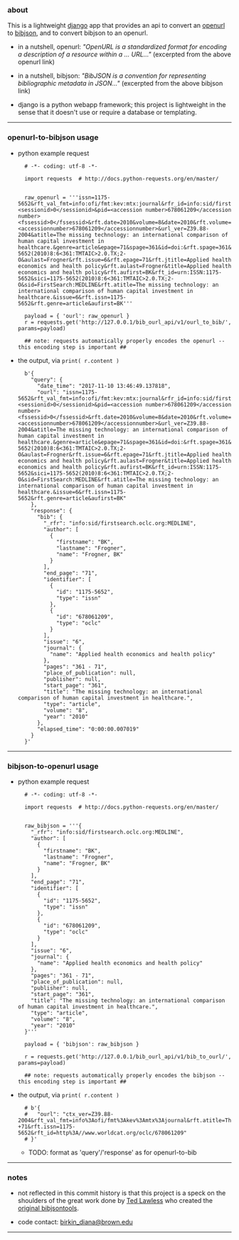 ### about

This is a lightweight [django](https://www.djangoproject.com) app that provides an api to convert an [openurl](https://en.wikipedia.org/wiki/OpenURL) to [bibjson](http://okfnlabs.org/projects/bibjson/), and to convert bibjson to an openurl.

- in a nutshell, openurl: _"OpenURL is a standardized format for encoding a description of a resource within a ... URL..."_ (excerpted from the above openurl link)

- in a nutshell, bibjson: _"BibJSON is a convention for representing bibliographic metadata in JSON..."_ (excerpted from the above bibjson link)

- django is a python webapp framework; this project is lightweight in the sense that it doesn't use or require a database or templating.

---


### openurl-to-bibjson usage

- python example request

        # -*- coding: utf-8 -*-

        import requests  # http://docs.python-requests.org/en/master/


        raw_openurl = '''issn=1175-5652&rft_val_fmt=info:ofi/fmt:kev:mtx:journal&rfr_id=info:sid/firstsearch.oclc.org:MEDLINE&req_dat=<sessionid>0</sessionid>&pid=<accession number>678061209</accession number><fssessid>0</fssessid>&rft.date=2010&volume=8&date=2010&rft.volume=8&rfe_dat=<accessionnumber>678061209</accessionnumber>&url_ver=Z39.88-2004&atitle=The missing technology: an international comparison of human capital investment in healthcare.&genre=article&epage=71&spage=361&id=doi:&rft.spage=361&rft.sici=1175-5652(2010)8:6<361:TMTAIC>2.0.TX;2-O&aulast=Frogner&rft.issue=6&rft.epage=71&rft.jtitle=Applied health economics and health policy&rft.aulast=Frogner&title=Applied health economics and health policy&rft.aufirst=BK&rft_id=urn:ISSN:1175-5652&sici=1175-5652(2010)8:6<361:TMTAIC>2.0.TX;2-O&sid=FirstSearch:MEDLINE&rft.atitle=The missing technology: an international comparison of human capital investment in healthcare.&issue=6&rft.issn=1175-5652&rft.genre=article&aufirst=BK'''

        payload = { 'ourl': raw_openurl }
        r = requests.get('http://127.0.0.1/bib_ourl_api/v1/ourl_to_bib/', params=payload)

        ## note: requests automatically properly encodes the openurl -- this encoding step is important ##

- the output, via `print( r.content )`

        b'{
          "query": {
            "date_time": "2017-11-10 13:46:49.137818",
            "ourl": "issn=1175-5652&rft_val_fmt=info:ofi/fmt:kev:mtx:journal&rfr_id=info:sid/firstsearch.oclc.org:MEDLINE&req_dat=<sessionid>0</sessionid>&pid=<accession number>678061209</accession number><fssessid>0</fssessid>&rft.date=2010&volume=8&date=2010&rft.volume=8&rfe_dat=<accessionnumber>678061209</accessionnumber>&url_ver=Z39.88-2004&atitle=The missing technology: an international comparison of human capital investment in healthcare.&genre=article&epage=71&spage=361&id=doi:&rft.spage=361&rft.sici=1175-5652(2010)8:6<361:TMTAIC>2.0.TX;2-O&aulast=Frogner&rft.issue=6&rft.epage=71&rft.jtitle=Applied health economics and health policy&rft.aulast=Frogner&title=Applied health economics and health policy&rft.aufirst=BK&rft_id=urn:ISSN:1175-5652&sici=1175-5652(2010)8:6<361:TMTAIC>2.0.TX;2-O&sid=FirstSearch:MEDLINE&rft.atitle=The missing technology: an international comparison of human capital investment in healthcare.&issue=6&rft.issn=1175-5652&rft.genre=article&aufirst=BK"
          },
          "response": {
            "bib": {
              "_rfr": "info:sid/firstsearch.oclc.org:MEDLINE",
              "author": [
                {
                  "firstname": "BK",
                  "lastname": "Frogner",
                  "name": "Frogner, BK"
                }
              ],
              "end_page": "71",
              "identifier": [
                {
                  "id": "1175-5652",
                  "type": "issn"
                },
                {
                  "id": "678061209",
                  "type": "oclc"
                }
              ],
              "issue": "6",
              "journal": {
                "name": "Applied health economics and health policy"
              },
              "pages": "361 - 71",
              "place_of_publication": null,
              "publisher": null,
              "start_page": "361",
              "title": "The missing technology: an international comparison of human capital investment in healthcare.",
              "type": "article",
              "volume": "8",
              "year": "2010"
            },
            "elapsed_time": "0:00:00.007019"
          }
        }'

---

### bibjson-to-openurl usage

- python example request

        # -*- coding: utf-8 -*-

        import requests  # http://docs.python-requests.org/en/master/


        raw_bibjson = '''{
          "_rfr": "info:sid/firstsearch.oclc.org:MEDLINE",
          "author": [
            {
              "firstname": "BK",
              "lastname": "Frogner",
              "name": "Frogner, BK"
            }
          ],
          "end_page": "71",
          "identifier": [
            {
              "id": "1175-5652",
              "type": "issn"
            },
            {
              "id": "678061209",
              "type": "oclc"
            }
          ],
          "issue": "6",
          "journal": {
            "name": "Applied health economics and health policy"
          },
          "pages": "361 - 71",
          "place_of_publication": null,
          "publisher": null,
          "start_page": "361",
          "title": "The missing technology: an international comparison of human capital investment in healthcare.",
          "type": "article",
          "volume": "8",
          "year": "2010"
        }'''

        payload = { 'bibjson': raw_bibjson }

        r = requests.get('http://127.0.0.1/bib_ourl_api/v1/bib_to_ourl/', params=payload)

        ## note: requests automatically properly encodes the bibjson -- this encoding step is important ##

- the output, via `print( r.content )`

        # b'{
        #   "ourl": "ctx_ver=Z39.88-2004&rft_val_fmt=info%3Aofi/fmt%3Akev%3Amtx%3Ajournal&rft.atitle=The+missing+technology%3A+an+international+comparison+of+human+capital+investment+in+healthcare.&rft.jtitle=Applied+health+economics+and+health+policy&rft.genre=article&rfr_id=info%3Asid/info%3Asid/firstsearch.oclc.org%3AMEDLINE&rft.date=2010&rft.au=Frogner%2C+BK&rft.volume=8&rft.issue=6&rft.spage=361&rft.end_page=71&rft.pages=361+-+71&rft.issn=1175-5652&rft_id=http%3A//www.worldcat.org/oclc/678061209"
        # }'

    - TODO: format as 'query'/'response' as for openurl-to-bib


---


### notes

- not reflected in this commit history is that this project is a speck on the shoulders of the great work done by [Ted Lawless](https://github.com/lawlesst) who created the [original bibjsontools](https://github.com/lawlesst/bibjsontools).

- code contact: birkin_diana@brown.edu

---
